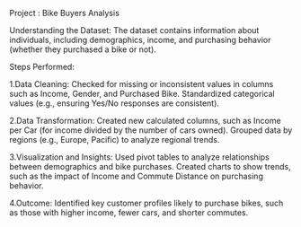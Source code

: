 Project : Bike Buyers Analysis

Understanding the Dataset:
The dataset contains information about individuals, including demographics, income, and purchasing behavior (whether they purchased a bike or not).

Steps Performed:

1.Data Cleaning:
Checked for missing or inconsistent values in columns such as Income, Gender, and Purchased Bike.
Standardized categorical values (e.g., ensuring Yes/No responses are consistent).

2.Data Transformation:
Created new calculated columns, such as Income per Car (for income divided by the number of cars owned).
Grouped data by regions (e.g., Europe, Pacific) to analyze regional trends.

3.Visualization and Insights:
Used pivot tables to analyze relationships between demographics and bike purchases.
Created charts to show trends, such as the impact of Income and Commute Distance on purchasing behavior.

4.Outcome:
Identified key customer profiles likely to purchase bikes, such as those with higher income, fewer cars, and shorter commutes.
